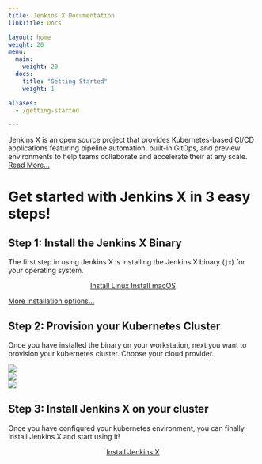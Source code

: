 ```yaml
---
title: Jenkins X Documentation
linkTitle: Docs

layout: home
weight: 20
menu:
  main:
    weight: 20
  docs:
    title: "Getting Started"
    weight: 1

aliases:
  - /getting-started

---
```

Jenkins X is an open source project that provides Kubernetes-based CI/CD
applications featuring pipeline automation, built-in GitOps, and preview
environments to help teams collaborate and accelerate their at any scale. [Read
More...](/docs/overview/)

# Get started with Jenkins X in 3 easy steps!


## Step 1: Install the Jenkins X Binary

The first step in using Jenkins X is installing the Jenkins X binary (`jx`) for
your operating system.

<div style="text-align:center">
<a class="btn btn-lg btn-secondary mr-3 mb-4" href="/docs/getting-started/setup/install/#linux">
		Install Linux <i class="fab fa-linux ml-2 "></i>
    </a> 
<a class="btn btn-lg btn-dark mr-3 mb-4" href="/docs/getting-started/setup/install/#macos">
		Install macOS <i class="fab fa-apple ml-2 "></i>
	</a>
</div>

[More installation options... ](/docs/getting-started/setup/install/)

## Step 2: Provision your Kubernetes Cluster

Once you have installed the binary on your workstation, next you want to provision your kubernetes cluster.  Choose your cloud provider.

<div class="row">
  <div class="col-sm-4">
    <div class="card">
      <div class="card-body">
        <a href="/docs/getting-started/setup/create-cluster/google/"><img src="https://www.pulumi.com/logos/tech/gcp.svg"/></i></a>
      </div>
    </div>
  </div>
  <div class="col-sm-4">
    <div class="card">
      <div class="card-body">
        <a href="/docs/getting-started/setup/create-cluster/amazon/"> <img src="https://www.pulumi.com/logos/tech/aws.svg" class="mx-auto d-block"/></i></a>
      </div>
    </div>
  </div>
  <div class="col-sm-4">
    <div class="card">
      <div class="card-body">
        <a href="/docs/getting-started/setup/create-cluster/azure/"><img src="https://www.pulumi.com/logos/tech/azure.svg"/></i></a>
      </div>
    </div>
  </div>
</div>

## Step 3: Install Jenkins X on your cluster

Once you have configured your kubernetes environment, you can finally Install Jenkins X and start using it!

<div style="text-align:center">
<a class="btn btn-lg btn-info mr-3 mb-4" href="/docs/getting-started/setup/boot/">
		Install Jenkins X <i class="fas fa-arrow-alt-circle-right ml-2"></i>
	</a>
</div>